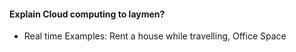 #### Explain Cloud computing to laymen?
- Real time Examples: Rent a house while travelling, Office Space
